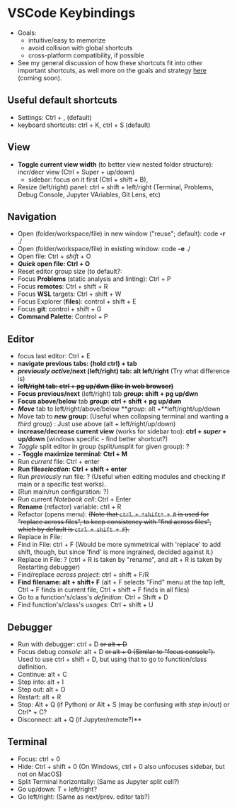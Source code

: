 # VSCode Keybindings
- Goals:
  - intuitive/easy to memorize
  - avoid collision with global shortcuts
  - cross-platform compatibility, if possible
- See my general discussion of how these shortcuts fit into other important shortcuts, as well more on the goals and strategy [here]() (coming soon).
## Useful default shortcuts
- Settings: Ctrl + , (default)
- keyboard shortcuts: ctrl + K, ctrl + S (default)
## View
- **Toggle current view width** (to better view nested folder structure):  incr/decr view (Ctrl + Super + up/down)
  - sidebar: focus on it first (Ctrl + shift + B),
- Resize (left/right) panel: ctrl + shift + left/right  (Terminal, Problems, Debug Console, Jupyter VAriables, Git Lens, etc)
## Navigation
- Open (folder/workspace/file) in new window ("reuse"; default): code **-r** ./
- Open (folder/workspace/file) in existing window: code **-e** ./
- Open file: Ctrl +  *shift* + O
- ***Quick* open file: Ctrl + O**
- Reset editor group size (to default?:
- Focus **Problems** (static analysis and linting): Ctrl + P
- Focus **remotes**: Ctrl + shift + R
- Focus **WSL** targets: Ctrl + shift + W
- Focus Explorer (**files**): control + shift + E
- Focus **git**: control + shift + G
- **Command Palette**: Control + P
## Editor
- focus last editor: Ctrl + E
- **navigate previous tabs: (hold ctrl) + tab**
- ***previously active*/next (left/right) tab: alt left/right** (Try what difference is)
- ~~**left/right tab: ctrl + pg up/dwn (like in web browser)**~~
- **Focus previous/next** (left/right) tab ***group*: shift + pg up/dwn**
- **Focus above/below** tab ***group*: ctrl + shift + pg up/dwn**
- ***Move*** tab to left/right/above/below ***group*:  alt +**left/right/up/down
- Move tab to ***new* group**:  (Useful when collapsing terminal and wanting a *third* group) : Just use above (alt + left/right/up/down)
- **increase/decrease current view** (works for sidebar too): **ctrl + *super* + up/down** (windows specific - find better shortcut?)
- *Toggle* split editor in group (split/unsplit for given group): ?
- **- Toggle maximize terminal: Ctrl + M**
- Run *current* file: Ctrl + enter
- **Run file*selection*: Ctrl + shift + enter**
- Run *previously* run file: ? (Useful when editing modules and checking if main or a specific test works).
- (Run main/run configuration: ?)
- Run current *Notebook cell*: Ctrl + Enter
- **Rename** (refactor) variable: ctrl + R
- Refactor (opens menu):  ~~(Note that `ctrl + *shift* + R` is used for "replace across files", to keep consistency with "find across files", which by default is `ctrl + shift + F`).~~
- Replace in File:
- Find in File: ctrl + F (Would be more symmetrical with 'replace' to add shift, though, but since 'find' is more ingrained, decided against it.)
- Replace in File: ? (ctrl + R is taken by "rename", and alt + R is taken by Restarting debugger)
- Find/replace *across project*: ctrl + shift + F/R
- **Find filename: alt + shift+ F** (alt + F selects "Find" menu at the top left, Ctrl + F finds in current file, Ctrl + shift + F  finds in all files)
- Go to a function's/class's *definition*: Ctrl + Shift + D
- Find function's/class's *usages*: Ctrl + shift + U
## Debugger
- Run with debugger: ctrl + D ~~or alt + D~~
- Focus debug *console*: alt + D ~~or alt + 0 (Similar to "focus console").~~ Used to use ctrl + shift + D, but using that to go to function/class definition.
- Continue: alt + C
- Step into: alt + I
- Step out: alt + O
- Restart: alt + R
- Stop:  Alt + Q (if Python) or Alt + S (may be confusing with *step* in/out) or Ctrl* + C?
- Disconnect: alt + Q (if Jupyter/remote?)**
## Terminal
- Focus: ctrl + 0
- Hide: Ctrl + shift + 0 (On Windows, ctrl + 0 also unfocuses sidebar, but not on MacOS)
- Split Terminal horizontally:  (Same as Jupyter split cell?)
- Go up/down: T + left/right?
- Go left/right: (Same as next/prev. editor tab?)
